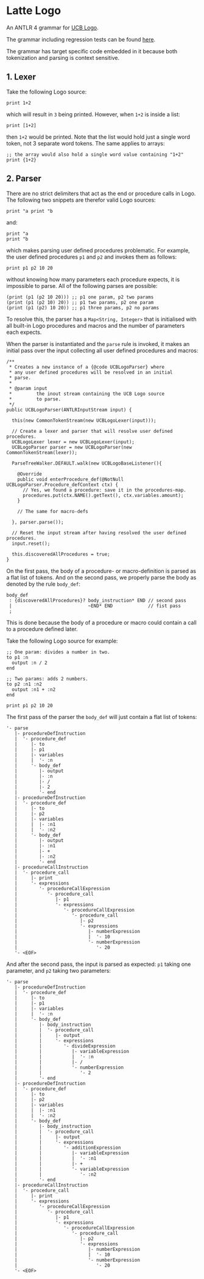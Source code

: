 # Latte Logo

An ANTLR 4 grammar for [UCB Logo](http://www.cs.berkeley.edu/~bh/usermanual).

The grammar including regression tests can be found 
[here](https://github.com/bkiers/logo-parser).

The grammar has target specific code embedded in it because both tokenization
and parsing is context sensitive.

## 1. Lexer

Take the following Logo source:

    print 1+2

which will result in `3` being printed. However, when `1+2` is inside a list:

    print [1+2]

then `1+2` would be printed. Note that the list would hold just a single
word token, not 3 separate word tokens. The same applies to arrays:

    ;; the array would also hold a single word value containing "1+2"
    print {1+2}

## 2. Parser

There are no strict delimiters that act as the end or procedure calls in Logo.
The following two snippets are therefor valid Logo sources:

    print "a print "b

and:

    print "a
    print "b

which makes parsing user defined procedures problematic. For example, the user
defined procedures `p1` and `p2` and invokes them as follows:

    print p1 p2 10 20

without knowing how many parameters each procedure expects, it is impossible to
parse. All of the following parses are possible:

    (print (p1 (p2 10 20))) ;; p1 one param, p2 two params
    (print (p1 (p2 10) 20)) ;; p1 two params, p2 one param
    (print (p1 (p2) 10 20)) ;; p1 three params, p2 no params

To resolve this, the parser has a `Map<String, Integer>` that is initialised with
all built-in Logo procedures and macros and the number of parameters each expects.

When the parser is instantiated and the `parse` rule is invoked, it makes an
initial pass over the input collecting all user defined procedures and macros:

    /**
     * Creates a new instance of a {@code UCBLogoParser} where
     * any user defined procedures will be resolved in an initial
     * parse.
     *
     * @param input
     *         the inout stream containing the UCB Logo source
     *         to parse.
     */
    public UCBLogoParser(ANTLRInputStream input) {

      this(new CommonTokenStream(new UCBLogoLexer(input)));

      // Create a lexer and parser that will resolve user defined procedures.
      UCBLogoLexer lexer = new UCBLogoLexer(input);
      UCBLogoParser parser = new UCBLogoParser(new CommonTokenStream(lexer));

      ParseTreeWalker.DEFAULT.walk(new UCBLogoBaseListener(){

        @Override
        public void enterProcedure_def(@NotNull UCBLogoParser.Procedure_defContext ctx) {
          // Yes, we found a procedure: save it in the procedures-map.
          procedures.put(ctx.NAME().getText(), ctx.variables.amount);
        }

        // The same for macro-defs

      }, parser.parse());

      // Reset the input stream after having resolved the user defined procedures.
      input.reset();

      this.discoveredAllProcedures = true;
    }

On the first pass, the body of a procedure- or macro-definition is parsed
as a flat list of tokens. And on the second pass, we properly parse the body
as denoted by the rule `body_def`:

    body_def
     : {discoveredAllProcedures}? body_instruction* END // second pass
     |                            ~END* END             // fist pass
     ;

This is done because the body of a procedure or macro could contain a call
to a procedure defined later.

Take the following Logo source for example:

    ;; One param: divides a number in two.
    to p1 :n
      output :n / 2
    end

    ;; Two params: adds 2 numbers.
    to p2 :n1 :n2
      output :n1 + :n2
    end

    print p1 p2 10 20

The first pass of the parser the `body_def` will just contain a flat list
of tokens:

    '- parse
       |- procedureDefInstruction
       |  '- procedure_def
       |     |- to
       |     |- p1
       |     |- variables
       |     |  '- :n
       |     '- body_def
       |        |- output
       |        |- :n
       |        |- /
       |        |- 2
       |        '- end
       |- procedureDefInstruction
       |  '- procedure_def
       |     |- to
       |     |- p2
       |     |- variables
       |     |  |- :n1
       |     |  '- :n2
       |     '- body_def
       |        |- output
       |        |- :n1
       |        |- +
       |        |- :n2
       |        '- end
       |- procedureCallInstruction
       |  '- procedure_call
       |     |- print
       |     '- expressions
       |        '- procedureCallExpression
       |           '- procedure_call
       |              |- p1
       |              '- expressions
       |                 '- procedureCallExpression
       |                    '- procedure_call
       |                       |- p2
       |                       '- expressions
       |                          |- numberExpression
       |                          |  '- 10
       |                          '- numberExpression
       |                             '- 20
       '- <EOF>

And after the second pass, the input is parsed as expected: `p1` taking
one parameter, and `p2` taking two parameters:

    '- parse
       |- procedureDefInstruction
       |  '- procedure_def
       |     |- to
       |     |- p1
       |     |- variables
       |     |  '- :n
       |     '- body_def
       |        |- body_instruction
       |        |  '- procedure_call
       |        |     |- output
       |        |     '- expressions
       |        |        '- divideExpression
       |        |           |- variableExpression
       |        |           |  '- :n
       |        |           |- /
       |        |           '- numberExpression
       |        |              '- 2
       |        '- end
       |- procedureDefInstruction
       |  '- procedure_def
       |     |- to
       |     |- p2
       |     |- variables
       |     |  |- :n1
       |     |  '- :n2
       |     '- body_def
       |        |- body_instruction
       |        |  '- procedure_call
       |        |     |- output
       |        |     '- expressions
       |        |        '- additionExpression
       |        |           |- variableExpression
       |        |           |  '- :n1
       |        |           |- +
       |        |           '- variableExpression
       |        |              '- :n2
       |        '- end
       |- procedureCallInstruction
       |  '- procedure_call
       |     |- print
       |     '- expressions
       |        '- procedureCallExpression
       |           '- procedure_call
       |              |- p1
       |              '- expressions
       |                 '- procedureCallExpression
       |                    '- procedure_call
       |                       |- p2
       |                       '- expressions
       |                          |- numberExpression
       |                          |  '- 10
       |                          '- numberExpression
       |                             '- 20
       '- <EOF>